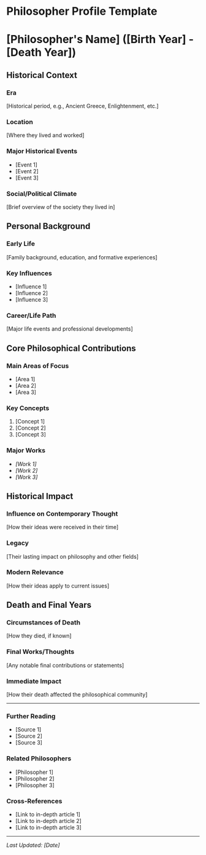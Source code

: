 # Philosopher Profile Template

# [Philosopher's Name] ([Birth Year] - [Death Year])

## Historical Context
### Era
[Historical period, e.g., Ancient Greece, Enlightenment, etc.]

### Location
[Where they lived and worked]

### Major Historical Events
* [Event 1]
* [Event 2]
* [Event 3]

### Social/Political Climate
[Brief overview of the society they lived in]

## Personal Background
### Early Life
[Family background, education, and formative experiences]

### Key Influences
* [Influence 1]
* [Influence 2]
* [Influence 3]

### Career/Life Path
[Major life events and professional developments]

## Core Philosophical Contributions
### Main Areas of Focus
* [Area 1]
* [Area 2]
* [Area 3]

### Key Concepts
1. [Concept 1]
2. [Concept 2]
3. [Concept 3]

### Major Works
* *[Work 1]*
* *[Work 2]*
* *[Work 3]*

## Historical Impact
### Influence on Contemporary Thought
[How their ideas were received in their time]

### Legacy
[Their lasting impact on philosophy and other fields]

### Modern Relevance
[How their ideas apply to current issues]

## Death and Final Years
### Circumstances of Death
[How they died, if known]

### Final Works/Thoughts
[Any notable final contributions or statements]

### Immediate Impact
[How their death affected the philosophical community]

---

### Further Reading
* [Source 1]
* [Source 2]
* [Source 3]

### Related Philosophers
* [Philosopher 1]
* [Philosopher 2]
* [Philosopher 3]

### Cross-References
* [Link to in-depth article 1]
* [Link to in-depth article 2]
* [Link to in-depth article 3]

---
*Last Updated: [Date]*